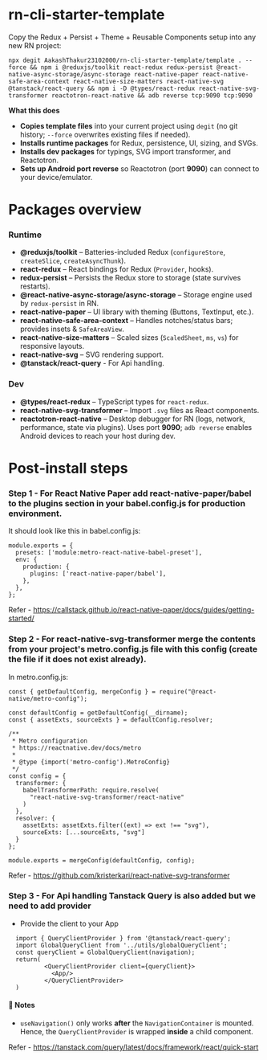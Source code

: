# rn-cli-starter-template

Copy the Redux + Persist + Theme + Reusable Components setup into any new RN project:

```
npx degit AakashThakur23102000/rn-cli-starter-template/template . --force && npm i @reduxjs/toolkit react-redux redux-persist @react-native-async-storage/async-storage react-native-paper react-native-safe-area-context react-native-size-matters react-native-svg @tanstack/react-query && npm i -D @types/react-redux react-native-svg-transformer reactotron-react-native && adb reverse tcp:9090 tcp:9090
```

**What this does**
- **Copies template files** into your current project using `degit` (no git history; `--force` overwrites existing files if needed).
- **Installs runtime packages** for Redux, persistence, UI, sizing, and SVGs.
- **Installs dev packages** for typings, SVG import transformer, and Reactotron.
- **Sets up Android port reverse** so Reactotron (port **9090**) can connect to your device/emulator.


# Packages overview
### Runtime
- **@reduxjs/toolkit** – Batteries-included Redux (`configureStore`, `createSlice`, `createAsyncThunk`).
- **react-redux** – React bindings for Redux (`Provider`, hooks).
- **redux-persist** – Persists the Redux store to storage (state survives restarts).
- **@react-native-async-storage/async-storage** – Storage engine used by `redux-persist` in RN.
- **react-native-paper** – UI library with theming (Buttons, TextInput, etc.).
- **react-native-safe-area-context** – Handles notches/status bars; provides insets & `SafeAreaView`.
- **react-native-size-matters** – Scaled sizes (`ScaledSheet`, `ms`, `vs`) for responsive layouts.
- **react-native-svg** – SVG rendering support.
- **@tanstack/react-query** -  For Api handling.

### Dev
- **@types/react-redux** – TypeScript types for `react-redux`.
- **react-native-svg-transformer** – Import `.svg` files as React components.
- **reactotron-react-native** – Desktop debugger for RN (logs, network, performance, state via plugins). Uses port **9090**; `adb reverse` enables Android devices to reach your host during dev.




# Post‑install steps
### Step 1 - For React Native Paper add react-native-paper/babel to the plugins section in your babel.config.js for production environment. 
It should look like this in babel.config.js:
```
module.exports = {
  presets: ['module:metro-react-native-babel-preset'],
  env: {
    production: {
      plugins: ['react-native-paper/babel'],
    },
  },
};
```
Refer - https://callstack.github.io/react-native-paper/docs/guides/getting-started/

### Step 2 - For react-native-svg-transformer merge the contents from your project's metro.config.js file with this config (create the file if it does not exist already).
In metro.config.js: 
```
const { getDefaultConfig, mergeConfig } = require("@react-native/metro-config");

const defaultConfig = getDefaultConfig(__dirname);
const { assetExts, sourceExts } = defaultConfig.resolver;

/**
 * Metro configuration
 * https://reactnative.dev/docs/metro
 *
 * @type {import('metro-config').MetroConfig}
 */
const config = {
  transformer: {
    babelTransformerPath: require.resolve(
      "react-native-svg-transformer/react-native"
    )
  },
  resolver: {
    assetExts: assetExts.filter((ext) => ext !== "svg"),
    sourceExts: [...sourceExts, "svg"]
  }
};

module.exports = mergeConfig(defaultConfig, config);
```
Refer - https://github.com/kristerkari/react-native-svg-transformer

### Step 3 - For Api handling Tanstack Query is also added but we need to add provider 
- Provide the client to your App
```
  import { QueryClientProvider } from '@tanstack/react-query';
  import GlobalQueryClient from '../utils/globalQueryClient';
  const queryClient = GlobalQueryClient(navigation);
  return(
          <QueryClientProvider client={queryClient}>
            <App/>
          </QueryClientProvider>
  )
```
#### 🧠 Notes
- `useNavigation()` only works **after** the `NavigationContainer` is mounted.  
  Hence, the `QueryClientProvider` is wrapped **inside** a child component.

Refer - https://tanstack.com/query/latest/docs/framework/react/quick-start

